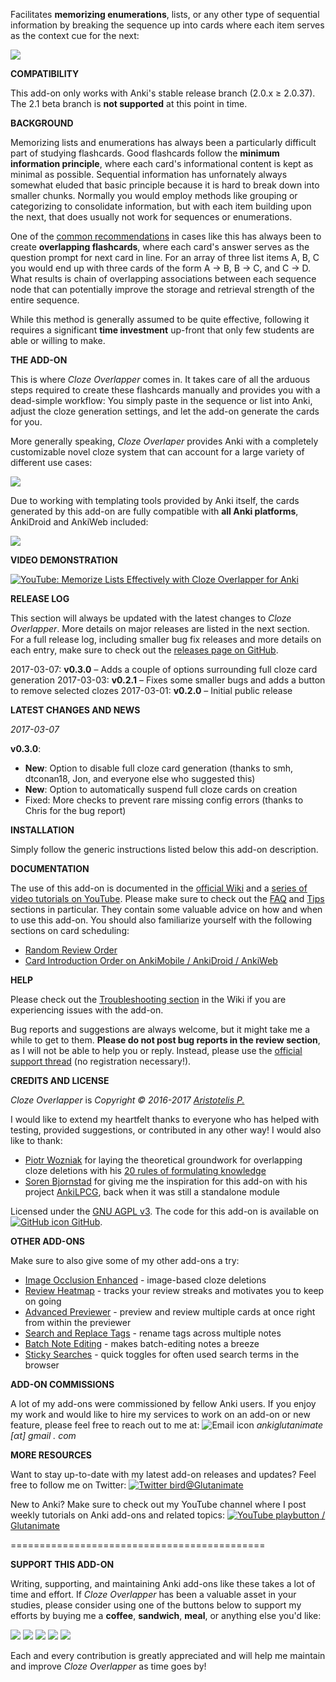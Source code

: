 Facilitates **memorizing enumerations**, lists, or any other type of sequential information by breaking the sequence up into cards where each item serves as the context cue for the next:

![](https://raw.githubusercontent.com/glutanimate/cloze-overlapper/master/screenshots/demo1.gif)

**COMPATIBILITY**

This add-on only works with Anki's stable release branch (2.0.x ≥ 2.0.37). The 2.1 beta branch is **not supported** at this point in time.

**BACKGROUND**
 
Memorizing lists and enumerations has always been a particularly difficult part of studying flashcards. Good flashcards follow the **minimum information principle**, where each card's informational content is kept as minimal as possible. Sequential information has unfornately always somewhat eluded that basic principle because it is hard to break down into smaller chunks. Normally you would employ methods like grouping or categorizing to consolidate information, but with each item building upon the next, that does usually not work for sequences or enumerations.

One of the [common recommendations](https://www.supermemo.com/en/articles/20rules#Enumerations) in cases like this has always been to create **overlapping flashcards**, where each card's answer serves as the question prompt for next card in line. For an array of three list items A, B, C you would end up with three cards of the form A → B, B → C, and C → D. What results is chain of overlapping associations between each sequence node that can potentially improve the storage and retrieval strength of the entire sequence.

While this method is generally assumed to be quite effective, following it requires a significant **time investment** up-front that only few students are able or willing to make.

**THE ADD-ON**

This is where *Cloze Overlapper* comes in. It takes care of all the arduous steps required to create these flashcards manually and provides you with a dead-simple workflow: You simply paste in the sequence or list into Anki, adjust the cloze generation settings, and let the add-on generate the cards for you. 

More generally speaking, *Cloze Overlaper* provides Anki with a completely customizable novel cloze system that can account for a large variety of different use cases:

![](https://raw.githubusercontent.com/glutanimate/cloze-overlapper/master/screenshots/demo2.gif)

Due to working with templating tools provided by Anki itself, the cards generated by this add-on are fully compatible with **all Anki platforms**, AnkiDroid and AnkiWeb included:

![](https://raw.githubusercontent.com/glutanimate/cloze-overlapper/master/screenshots/platforms.png)

**VIDEO DEMONSTRATION**

[![YouTube: Memorize Lists Effectively with Cloze Overlapper for Anki](https://i.ytimg.com/vi/QzBoDe3PgAc/mqdefault.jpg)](https://youtu.be/QzBoDe3PgAc)

**RELEASE LOG**

This section will always be updated with the latest changes to *Cloze Overlapper*. More details on major releases are listed in the next section. For a full release log, including smaller bug fix releases and more details on each entry, make sure to check out the [releases page on GitHub](https://github.com/Glutanimate/cloze-overlapper/releases).

2017-03-07: **v0.3.0** – Adds a couple of options surrounding full cloze card generation
2017-03-03: **v0.2.1** – Fixes some smaller bugs and adds a button to remove selected clozes
2017-03-01: **v0.2.0** – Initial public release

**LATEST CHANGES AND NEWS**

*2017-03-07*

**v0.3.0**:

- **New**: Option to disable full cloze card generation (thanks to smh, dtconan18, Jon, and everyone else who suggested this)
- **New**: Option to automatically suspend full cloze cards on creation
- Fixed: More checks to prevent rare missing config errors (thanks to Chris for the bug report)

**INSTALLATION**

Simply follow the generic instructions listed below this add-on description.

**DOCUMENTATION**

The use of this add-on is documented in the [official Wiki](https://github.com/Glutanimate/cloze-overlapper/wiki) and a [series of video tutorials on YouTube](https://www.youtube.com/playlist?list=PL3MozITKTz5Y9owI163AJMYqKwhFrTKcT). Please make sure to check out the [FAQ](https://github.com/Glutanimate/cloze-overlapper/wiki/FAQ) and [Tips](https://github.com/Glutanimate/cloze-overlapper/wiki/Tips) sections in particular. They contain some valuable advice on how and when to use this add-on. You should also familiarize yourself with the following sections on card scheduling:

- [Random Review Order](https://github.com/glutanimate/cloze-overlapper/wiki/Troubleshooting#random-review-order)
- [Card Introduction Order on AnkiMobile / AnkiDroid / AnkiWeb](https://github.com/glutanimate/cloze-overlapper/wiki/Troubleshooting#card-introduction-order-on-ankimobile--ankidroid--ankiweb)

**HELP**

Please check out the [Troubleshooting section](https://github.com/Glutanimate/cloze-overlapper/wiki/Troubleshooting) in the Wiki if you are experiencing issues with the add-on.

Bug reports and suggestions are always welcome, but it might take me a while to get to them. **Please do not post bug reports in the review section**, as I will not be able to help you or reply. Instead, please use the [official support thread](https://anki.tenderapp.com/discussions/add-ons/9407-cloze-overlapper-official-thread) (no registration necessary!).

**CREDITS AND LICENSE**

*Cloze Overlapper* is *Copyright © 2016-2017 [Aristotelis P.](https://glutanimate.com)*

I would like to extend my heartfelt thanks to everyone who has helped with testing, provided suggestions, or contributed in any other way! I would also like to thank:

- [Piotr Wozniak](https://www.supermemo.com/english/company/wozniak.htm) for laying the theoretical groundwork for overlapping cloze deletions with his [20 rules of formulating knowledge](https://www.supermemo.com/en/articles/20rules)
- [Soren Bjornstad](https://github.com/sobjornstad) for giving me the inspiration for this add-on with his project [AnkiLPCG](https://github.com/sobjornstad/AnkiLPCG), back when it was still a standalone module

Licensed under the [GNU AGPL v3](https://www.gnu.org/licenses/agpl.html). The code for this add-on is available on [![GitHub icon](https://glutanimate.com/logos/github.svg) GitHub](https://github.com/Glutanimate/cloze-overlapper).

**OTHER ADD-ONS**

Make sure to also give some of my other add-ons a try:

- [Image Occlusion Enhanced](https://ankiweb.net/shared/info/1111933094) - image-based cloze deletions
- [Review Heatmap](https://ankiweb.net/shared/info/1771074083) - tracks your review streaks and motivates you to keep on going
- [Advanced Previewer](https://ankiweb.net/shared/info/544521385) - preview and review multiple cards at once right from within the previewer
- [Search and Replace Tags](https://ankiweb.net/shared/info/138501288) - rename tags across multiple notes
- [Batch Note Editing](https://ankiweb.net/shared/info/291119185) - makes batch-editing notes a breeze
- [Sticky Searches](https://ankiweb.net/shared/info/594622823) - quick toggles for often used search terms in the browser

**ADD-ON COMMISSIONS**

A lot of my add-ons were commissioned by fellow Anki users. If you enjoy my work and would like to hire my services to work on an add-on or new feature, please feel free to reach out to me at:  ![Email icon](https://glutanimate.com/logos/email.svg) <em>ankiglutanimate [αt] gmail . com</em>

**MORE RESOURCES**

Want to stay up-to-date with my latest add-on releases and updates? Feel free to follow me on Twitter: [![Twitter bird](https://glutanimate.com/logos/twitter.svg)@Glutanimate](https://twitter.com/glutanimate)

New to Anki? Make sure to check out my YouTube channel where I post weekly tutorials on Anki add-ons and related topics: [![YouTube playbutton](https://glutanimate.com/logos/youtube.svg) / Glutanimate](https://www.youtube.com/c/glutanimate)

============================================

**SUPPORT THIS ADD-ON**

Writing, supporting, and maintaining Anki add-ons like these takes a lot of time and effort. If *Cloze Overlapper* has been a valuable asset in your studies, please consider using one of the buttons below to support my efforts by buying me a **coffee**, **sandwich**, **meal**, or anything else you'd like:

![](https://glutanimate.com/logos/paypal.svg)        [![](https://glutanimate.com/logos/contrib_btnsw_coffee.svg)](https://www.paypal.com/cgi-bin/webscr?cmd=_s-xclick&hosted_button_id=4FT9NG3NJMY4U&on0=Project&os0=cloze-overlapper "Buy me a coffee ☺")    [![](https://glutanimate.com/logos/contrib_btnsw_sandwich.svg)](https://www.paypal.com/cgi-bin/webscr?cmd=_s-xclick&hosted_button_id=YKSP7QF45Y7SJ&on0=Project&os0=cloze-overlapper "Buy me a burger 😊")    [![](https://glutanimate.com/logos/contrib_btnsw_meal.svg)](https://www.paypal.com/cgi-bin/webscr?cmd=_s-xclick&hosted_button_id=MVDM6JAL2R5JA&on0=Project&os0=cloze-overlapper "Buy me a meal 😄")    [![](https://glutanimate.com/logos/contrib_btnsw_custom.svg)](https://www.paypal.com/cgi-bin/webscr?cmd=_s-xclick&hosted_button_id=EYNV4ECSKBGE4&on0=Project&os0=cloze-overlapper "Contribute a custom amount ☺")

Each and every contribution is greatly appreciated and will help me maintain and improve *Cloze Overlapper* as time goes by!
